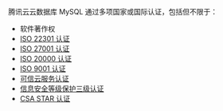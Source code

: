
腾讯云云数据库 MySQL 通过多项国家或国际认证，包括但不限于：
- 软件著作权
- [ISO 22301 认证](https://cloud.tencent.com/document/product/363)
- [ISO 27001 认证](https://cloud.tencent.com/document/product/363/2408)
- [ISO 20000 认证](https://cloud.tencent.com/document/product/363/2409)
- [ISO 9001 认证](https://cloud.tencent.com/document/product/363/2410)
- [可信云服务认证](https://cloud.tencent.com/document/product/363/2411)
- [信息安全等级保护三级认证](https://cloud.tencent.com/document/product/363/2487)
- [CSA STAR 认证](https://cloud.tencent.com/document/product/363/7249)


